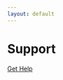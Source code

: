 ```yaml
---
layout: default
---
```


<main>
	<h1>Support</h1>
	<a class="cta-button" href="mailto:support@fitedit.io">Get Help</a>
</main>
